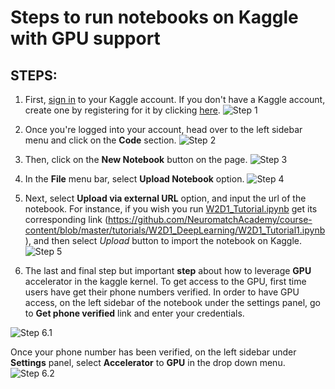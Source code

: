 # Steps to run notebooks on Kaggle with GPU support

## STEPS:
1. First, [sign in](https://www.kaggle.com/account/login) to your Kaggle account. If you don't have a Kaggle account, create one by registering for it by clicking [here](https://www.kaggle.com/account/login?phase=startRegisterTab&returnUrl=%2F). 
![Step 1](../tutorials/static/kaggle_step1.png)

2. Once you're logged into your account, head over to the left sidebar menu and click on the **Code** section. 
![Step 2](../tutorials/static/kaggle_step2.png)

3. Then, click on the **New Notebook** button on the page.
![Step 3](../tutorials/static/kaggle_step3.png)

4. In the **File** menu bar, select **Upload Notebook** option.
![Step 4](../tutorials/static/kaggle_step4.png)

5. Next, select **Upload via external URL** option, and input the url of the notebook. For instance, if you wish you run [W2D1_Tutorial.ipynb](https://github.com/NeuromatchAcademy/course-content/blob/master/tutorials/W2D1_DeepLearning/W2D1_Tutorial1.ipynb) get its corresponding link (https://github.com/NeuromatchAcademy/course-content/blob/master/tutorials/W2D1_DeepLearning/W2D1_Tutorial1.ipynb), and then select *Upload* button to import the notebook on Kaggle.
![Step 5](../tutorials/static/kaggle_step5.png)

6. The last and final step but important **step** about how to leverage **GPU** accelerator in the kaggle kernel. To get access to the GPU, first time users have get their phone numbers verified. In order to have GPU access, on the left sidebar of the notebook under the settings panel, go to **Get phone verified** link and enter your credentials.
   

![Step 6.1](../tutorials/static/kaggle_step6_1.png)

Once your phone number has been verified, on the left sidebar under **Settings** panel, select **Accelerator** to **GPU** in the drop down menu.
![Step 6.2](../tutorials/static/kaggle_step6_2.png)